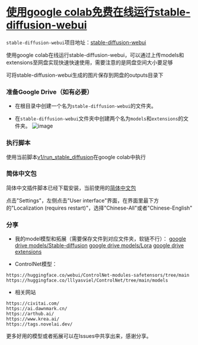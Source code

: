 # [使用google colab免费在线运行stable-diffusion-webui](https://github.com/zc0125/colab-stable-diffusion-webui)

`stable-diffusion-webui`项目地址：[stable-diffusion-webui](https://github.com/AUTOMATIC1111/stable-diffusion-webui)

使用google colab在线运行stable-diffusion-webui，可以通过上传models和extensions至网盘实现快速快速使用，需要注意的是网盘空间大小要足够

可将stable-diffusion-webui生成的图片保存到网盘的outputs目录下


### 准备Google Drive（如有必要）

- 在根目录中创建一个名为`stable-diffusion-webui`的文件夹。

- 在`stable-diffusion-webui`文件夹中创建两个名为`models`和`extensions`的文件夹。
![image](https://user-images.githubusercontent.com/51420323/226169034-a3478906-b77a-436c-89d3-6def3b7cdfdc.png)


### 执行脚本

使用当前脚本[v1/run_stable_diffusion](https://github.com/zc0125/colab-stable-diffusion-webui/blob/main/v1/run_stable_diffusion.ipynb)在google colab中执行

### 简体中文包
简体中文插件脚本已经下载安装，当前使用的[简体中文包](https://github.com/VinsonLaro/stable-diffusion-webui-chinese)

点击"Settings"，左侧点击"User interface"界面，在界面里最下方的"Localization (requires restart)"，选择"Chinese-All"或者"Chinese-English"

### 分享

- 我的model模型和拓展（需要保存文件到对应文件夹，软链不行）：
[google drive models/Stable-diffusion](https://drive.google.com/drive/folders/1wSpxGyqD3rGY6LDKfFXYYwxtd1_amjuS?usp=sharing)
[google drive models/Lora](https://drive.google.com/drive/folders/1BTmTJesXW9j2ZtLgUMlvqMup8QIAVaFJ?usp=sharing)
[google drive extensions](https://drive.google.com/drive/folders/1Wrta7OGFNs-7Us7h4CIh-wCHYKu1bgqt?usp=sharing)

- ControlNet模型：
```
https://huggingface.co/webui/ControlNet-modules-safetensors/tree/main
https://huggingface.co/lllyasviel/ControlNet/tree/main/models
```

- 相关网站
```
https://civitai.com/
https://ai.dawnmark.cn/
https://arthub.ai/
https://www.krea.ai/
https://tags.novelai.dev/
```

更多好用的模型或者拓展可以在Issues中共享出来，感谢分享。

